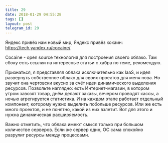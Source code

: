 ```yaml
---
title: 29
date: 2018-01-29 04:55:28
tags: []
layout: post
telegram_id: 29
---
```


Яндекс привёз нам новый мир,
Яндекс привёз кокаин:
<https://tech.yandex.ru/cocaine/>

Cocaine - open source технология для построения своего облако. Там сбоку есть ссылки на интересные статьи с хабра по теме, рекомендую.

Признаться, я представлял облака исключительно как IaaS, и идея развернуть собственное облако для своих проектов для меня нова. Но звучит она чертовски вкусно за счёт идеи динамического выделения ресурсов. Позвольте наглядно: есть Интернет-магазин, в котором утром завозят товар, днём делают заказы, вечером проводят кассы, а ночью агрегируется статистика. И на каждом этапе работает отдельный компонент, которому нужно выделить побольше ресурсов. Или же есть много проектов, и не понятно, какой из них взлетит. Вот для этого и нужна динамическая расширяемость.

Важно отметить, что облака имеют смысл только при большом количестве серверов. Если же сервер один, ОС сама спокойно разрулит ресурсы между процессами.
